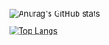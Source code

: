 ![Anurag's GitHub stats](https://github-readme-stats.vercel.app/api?username=augustobirsnek&show_icons=true&theme=dark)

[![Top Langs](https://github-readme-stats.vercel.app/api/top-langs/?username=augustobirsnek&layout=demo)](https://github.com/augustobirsnek/github-readme-stats)

